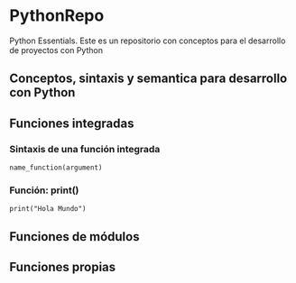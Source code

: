 # PythonRepo
Python Essentials. Este es un repositorio con conceptos para el desarrollo de proyectos con Python

## Conceptos, sintaxis y semantica para desarrollo con Python

## Funciones integradas

### Sintaxis de una función integrada
```
name_function(argument)
```

### Función: print()
```
print("Hola Mundo")
```
## Funciones de módulos

## Funciones propias